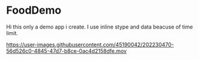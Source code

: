 # FoodDemo

Hi this only a demo app i create.
I use inline stype and data beacuse of time limit.



https://user-images.githubusercontent.com/45190042/202230470-56d526c0-4845-47d7-b8ce-0ac4d2158dfe.mov

